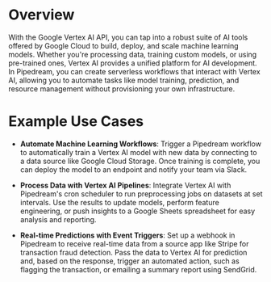 # Overview

With the Google Vertex AI API, you can tap into a robust suite of AI tools offered by Google Cloud to build, deploy, and scale machine learning models. Whether you're processing data, training custom models, or using pre-trained ones, Vertex AI provides a unified platform for AI development. In Pipedream, you can create serverless workflows that interact with Vertex AI, allowing you to automate tasks like model training, prediction, and resource management without provisioning your own infrastructure.

# Example Use Cases

- **Automate Machine Learning Workflows**: Trigger a Pipedream workflow to automatically train a Vertex AI model with new data by connecting to a data source like Google Cloud Storage. Once training is complete, you can deploy the model to an endpoint and notify your team via Slack.

- **Process Data with Vertex AI Pipelines**: Integrate Vertex AI with Pipedream's cron scheduler to run preprocessing jobs on datasets at set intervals. Use the results to update models, perform feature engineering, or push insights to a Google Sheets spreadsheet for easy analysis and reporting.

- **Real-time Predictions with Event Triggers**: Set up a webhook in Pipedream to receive real-time data from a source app like Stripe for transaction fraud detection. Pass the data to Vertex AI for prediction and, based on the response, trigger an automated action, such as flagging the transaction, or emailing a summary report using SendGrid.
